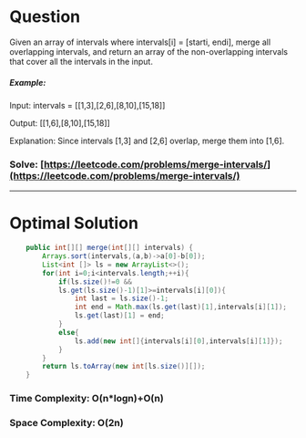 # Question

Given an array of intervals where intervals[i] = [starti, endi], merge all overlapping intervals, and return an array of the non-overlapping intervals that cover all the intervals in the input.

 

##### Example:

Input: intervals = [[1,3],[2,6],[8,10],[15,18]]

Output: [[1,6],[8,10],[15,18]]

Explanation: Since intervals [1,3] and [2,6] overlap, merge them into [1,6].

### Solve: [https://leetcode.com/problems/merge-intervals/](https://leetcode.com/problems/merge-intervals/)

***

# Optimal Solution


``` java
    public int[][] merge(int[][] intervals) {
        Arrays.sort(intervals,(a,b)->a[0]-b[0]);
        List<int []> ls = new ArrayList<>();
        for(int i=0;i<intervals.length;++i){
            if(ls.size()!=0 && 
            ls.get(ls.size()-1)[1]>=intervals[i][0]){
                int last = ls.size()-1;
                int end = Math.max(ls.get(last)[1],intervals[i][1]);
                ls.get(last)[1] = end;
            }
            else{
                ls.add(new int[]{intervals[i][0],intervals[i][1]});
            }
        }
        return ls.toArray(new int[ls.size()][]);
    }
```

### Time Complexity: O(n*logn)+O(n)
### Space Complexity: O(2n)